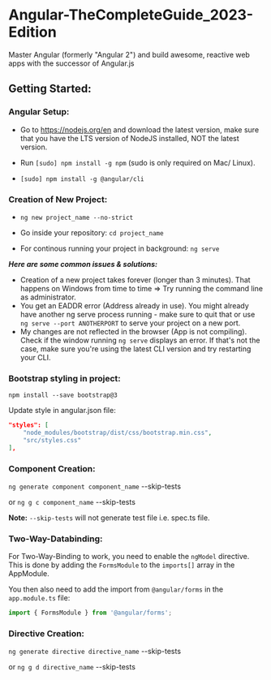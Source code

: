# Angular-TheCompleteGuide_2023-Edition

Master Angular (formerly "Angular 2") and build awesome, reactive web apps with the successor of Angular.js

## Getting Started:

### Angular Setup:

- Go to https://nodejs.org/en and download the latest version, make sure that you have the LTS version of NodeJS installed, NOT the latest version.

- Run `[sudo] npm install -g npm` (sudo is only required on Mac/ Linux).

* `[sudo] npm install -g @angular/cli`

### Creation of New Project:

- `ng new project_name --no-strict`

* Go inside your repository: `cd project_name`

* For continous running your project in background: `ng serve`

**_Here are some common issues & solutions:_**

- Creation of a new project takes forever (longer than 3 minutes). That happens on Windows from time to time => Try running the command line as administrator.
- You get an EADDR error (Address already in use). You might already have another ng serve process running - make sure to quit that or use `ng serve --port ANOTHERPORT` to serve your project on a new port.
- My changes are not reflected in the browser (App is not compiling). Check if the window running `ng serve` displays an error. If that's not the case, make sure you're using the latest CLI version and try restarting your CLI.

### Bootstrap styling in project:

`npm install --save bootstrap@3`

Update style in angular.json file:

```json
"styles": [
    "node_modules/bootstrap/dist/css/bootstrap.min.css",
    "src/styles.css"
],
```

### Component Creation:

`ng generate component component_name` --skip-tests

or `ng g c component_name` --skip-tests

**Note:** `--skip-tests` will not generate test file i.e. spec.ts file.

### Two-Way-Databinding:

For Two-Way-Binding to work, you need to enable the `ngModel` directive. This is done by adding the `FormsModule` to the `imports[]` array in the AppModule.

You then also need to add the import from `@angular/forms` in the `app.module.ts` file:

```ts
import { FormsModule } from '@angular/forms';
```

### Directive Creation:

`ng generate directive directive_name` --skip-tests

or `ng g d directive_name` --skip-tests
